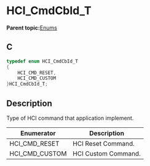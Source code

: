 # HCI\_CmdCbId\_T

**Parent topic:**[Enums](GUID-2AEF07B4-864E-46E9-9761-AB2CF177DEF7.md)

## C

```c
typedef enum HCI_CmdCbId_T
{
    HCI_CMD_RESET,
    HCI_CMD_CUSTOM
}HCI_CmdCbId_T;
```

## Description

Type of HCI command that application implement.

|Enumerator|Description|
|----------|-----------|
|HCI\_CMD\_RESET|HCI Reset Command.|
|HCI\_CMD\_CUSTOM|HCI Custom Command.|

